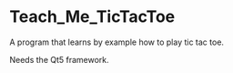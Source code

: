 # Teach_Me_TicTacToe
A program that learns by example how to play tic tac toe.

Needs the Qt5 framework. 
